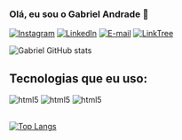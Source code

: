 ### Olá, eu sou o Gabriel Andrade 👋

[![Instagram](https://img.shields.io/badge/Instagram-E4405F?style=for-the-badge&logo=instagram&logoColor=white)](https://www.instagram.com/gabrielandrad3/)
[![LinkedIn](https://img.shields.io/badge/LinkedIn-0077B5?style=for-the-badge&logo=linkedin&logoColor=white)](https://www.linkedin.com/in/gabriel-andrade-981337252/)
[![E-mail](https://img.shields.io/badge/Gmail-D14836?style=for-the-badge&logo=gmail&logoColor=white)](mailto:gabrielandradeprogramador@gmail.com?subject=Contato%20via%20Github!&body=Digite%20sua%20mensagem%20aqui%20e%20eu%20lhe%20retorno%20em%20torno%20de%201hora!)
[![LinkTree](https://img.shields.io/badge/linktree-39E09B?style=for-the-badge&logo=linktree&logoColor=white)](https://linktr.ee/gabrielrodrigoandrade)

![Gabriel GitHub stats](https://github-readme-stats.vercel.app/api?username=Gabriel-Rodrigo-Andrade&show_icons=true&theme=dracula)

## Tecnologias que eu uso:

<div style="display: incline_block">
    <img aling="center" alt="html5" src="https://img.shields.io/badge/HTML5-E34F26?style=for-the-badge&logo=html5&logoColor=white"/>
    <img aling="center" alt="html5" src="https://img.shields.io/badge/CSS-239120?&style=for-the-badge&logo=css3&logoColor=white"/>
    <img aling="center" alt="html5" src="https://img.shields.io/badge/JavaScript-F7DF1E?style=for-the-badge&logo=javascript&logoColor=black"/>
</div>
<br>

[![Top Langs](https://github-readme-stats.vercel.app/api/top-langs/?username=Gabriel-Rodrigo-Andrade&layout=compact)](https://github.com/anuraghazra/github-readme-stats)
<br>
